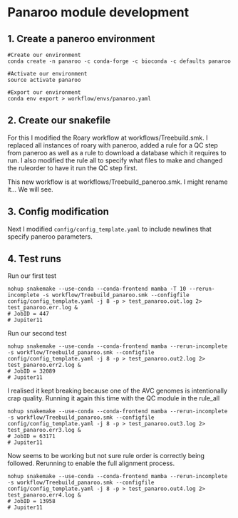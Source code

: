 # Panaroo module development

## 1. Create a paneroo environment

```
#Create our environment
conda create -n panaroo -c conda-forge -c bioconda -c defaults panaroo

#Activate our environment
source activate panaroo

#Export our environment
conda env export > workflow/envs/panaroo.yaml
```

## 2. Create our snakefile

For this I modified the Roary workflow at workflows/Treebuild.smk. I replaced all instances of roary with paneroo, added a rule for a QC step from paneroo as well as a rule to download a database which it requires to run. I also modified the rule all to specify what files to make and changed the ruleorder to have it run the QC step first.

This new workflow is at workflows/Treebuild_paneroo.smk. I might rename it... We will see.


## 3. Config modification

Next I modified `config/config_template.yaml` to include newlines that specify paneroo parameters.

## 4. Test runs



Run our first test
```
nohup snakemake --use-conda --conda-frontend mamba -T 10 --rerun-incomplete -s workflow/Treebuild_panaroo.smk --configfile config/config_template.yaml -j 8 -p > test_panaroo.out.log 2> test_panaroo.err.log & 
# JobID = 447
# Jupiter11
```

Run our second test
```
nohup snakemake --use-conda --conda-frontend mamba --rerun-incomplete -s workflow/Treebuild_panaroo.smk --configfile config/config_template.yaml -j 8 -p > test_panaroo.out2.log 2> test_panaroo.err2.log & 
# JobID = 32089
# Jupiter11
```

I realised it kept breaking because one of the AVC genomes is intentionally crap quality. Running it again this time with the QC module in the rule_all

```
nohup snakemake --use-conda --conda-frontend mamba --rerun-incomplete -s workflow/Treebuild_panaroo.smk --configfile config/config_template.yaml -j 8 -p > test_panaroo.out3.log 2> test_panaroo.err3.log & 
# JobID = 63171
# Jupiter11
```

Now seems to be working but not sure rule order is correctly being followed. Rerunning to enable the full alignment process.

```
nohup snakemake --use-conda --conda-frontend mamba --rerun-incomplete -s workflow/Treebuild_panaroo.smk --configfile config/config_template.yaml -j 8 -p > test_panaroo.out4.log 2> test_panaroo.err4.log &
# JobID = 13958
# Jupiter11
```